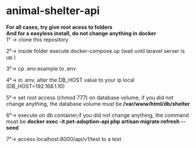 # animal-shelter-api

<strong>For all cases, try give root acess to folders</strong><br>
<strong>And for a easyless install, do not change anything in docker</strong>
<br>
1° -> clone this repository

2°-> inside folder execute docker-compose up (wait until laravel server is up )

3°-> cp .env.example to .env

4°-> in .env, alter the <stong>DB_HOST</strong> value to your ip local (DB_HOST=192.168.1.10)

5°-> set root access (chmod 777) on database volume, if you did not change anything, the database volume must be <strong>/var/www/html/db/shelter</strong>

6°-> execute on db container,if you did not change anything, the command must be <strong>docker exec -it pet-adoption-api php artisan migrate:refresh --seed</strong>

7°-> access <a>localhost:8000/api/v1/test</a> to a test
